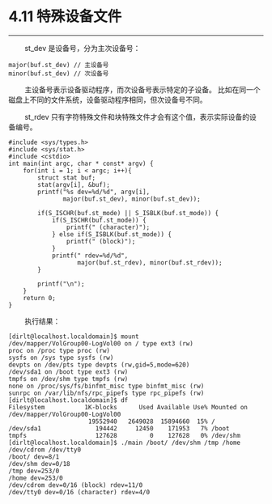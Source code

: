# 4.11 特殊设备文件
***

&emsp;&emsp;
st\_dev 是设备号，分为主次设备号：

    major(buf.st_dev) // 主设备号
    minor(buf.st_dev) // 次设备号

&emsp;&emsp;
主设备号表示设备驱动程序，而次设备号表示特定的子设备。
比如在同一个磁盘上不同的文件系统，设备驱动程序相同，但次设备号不同。

&emsp;&emsp;
st\_rdev 只有字符特殊文件和块特殊文件才会有这个值，表示实际设备的设备编号。

    #include <sys/types.h>
    #include <sys/stat.h>
    #include <cstdio>
    int main(int argc, char * const* argv) {
        for(int i = 1; i < argc; i++){
            struct stat buf;
            stat(argv[i], &buf);
            printf("%s dev=%d/%d", argv[i],
                   major(buf.st_dev), minor(buf.st_dev));
                   
            if(S_ISCHR(buf.st_mode) || S_ISBLK(buf.st_mode)) {
                if(S_ISCHR(buf.st_mode)) {
                    printf(" (character)");
                } else if(S_ISBLK(buf.st_mode)) {
                    printf(" (block)");
                }
                printf(" rdev=%d/%d",
                       major(buf.st_rdev), minor(buf.st_rdev));
            }
            
            printf("\n");
        }
        return 0;
    }
    

&emsp;&emsp;
执行结果：
    
    [dirlt@localhost.localdomain]$ mount
    /dev/mapper/VolGroup00-LogVol00 on / type ext3 (rw)
    proc on /proc type proc (rw)
    sysfs on /sys type sysfs (rw)
    devpts on /dev/pts type devpts (rw,gid=5,mode=620)
    /dev/sda1 on /boot type ext3 (rw)
    tmpfs on /dev/shm type tmpfs (rw)
    none on /proc/sys/fs/binfmt_misc type binfmt_misc (rw)
    sunrpc on /var/lib/nfs/rpc_pipefs type rpc_pipefs (rw)
    [dirlt@localhost.localdomain]$ df
    Filesystem           1K-blocks      Used Available Use% Mounted on
    /dev/mapper/VolGroup00-LogVol00
                          19552940   2649028  15894660  15% /
    /dev/sda1               194442     12450    171953   7% /boot
    tmpfs                   127628         0    127628   0% /dev/shm
    [dirlt@localhost.localdomain]$ ./main /boot/ /dev/shm /tmp /home /dev/cdrom /dev/tty0
    /boot/ dev=8/1
    /dev/shm dev=0/18
    /tmp dev=253/0
    /home dev=253/0
    /dev/cdrom dev=0/16 (block) rdev=11/0
    /dev/tty0 dev=0/16 (character) rdev=4/0